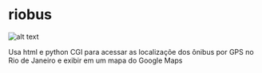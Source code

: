 # riobus

![alt text](http://carlosfelix.pythonanywhere.com/static/riobus.png)

Usa html e python CGI para acessar as localizaçõe dos ônibus por GPS no Rio de Janeiro e exibir em um mapa do Google Maps
